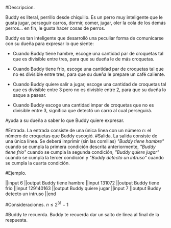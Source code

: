 #Descripcion.

Buddy es literal, perrillo desde chiquillo. Es un perro muy inteligente que le gusta jugar, perseguir carros, dormir, comer, jugar, oler la cola de los demás perros... en fin, le gusta hacer cosas de perros.

Buddy es tan inteligente que desarrolló una peculiar forma de comunicarse con su dueña para expresar lo que siente:

* Cuando Buddy tiene hambre, escoge una cantidad par de croquetas tal que es divisible entre tres, para que su dueña le de más croquetas.

* Cuando Buddy tiene frio, escoge una cantidad par de croquetas tal que no es divisible entre tres, para que su dueña le prepare un café caliente.

* Cuando Buddy quiere salir a jugar, escoge una cantidad de croquetas tal que es divisible entre 3 pero no es divisble entre 2, para que su dueña lo saque a pasear.

* Cuando Buddy escoge una cantidad impar de croquetas que no es divisible entre 3, significa que detectó un carro al cual perseguirá.

Ayuda a su dueña a saber lo que Buddy quiere expresar.

#Entrada.
La entrada consiste de una única línea con un número $n$: el número de croquetas que Buddy escogió.
#Salida.
La salida consiste de una única línea. Se deberá imprimir (sin las comillas) <i>"Buddy tiene hambre"</i> cuando se cumpla la primera condición descrita anteriormente, <i>"Buddy tiene frio"</i> cuando se cumpla la segunda condición, <i>"Buddy quiere jugar"</i> cuando se cumpla la tercer condición y <i>"Buddy detecto un intruso"</i> cuando se cumpla la cuarta condición. 

#Ejemplo.

||input
6
||output
Buddy tiene hambre
||input
131072
||output
Buddy tiene frio
||input
129140163
||output
Buddy quiere jugar
||input
7
||output
Buddy detecto un intruso
||end

#Consideraciones.
$n\leq 2^{31}-1$

#Buddy te recuerda.
Buddy te recuerda dar un salto de línea al final de la respuesta.

